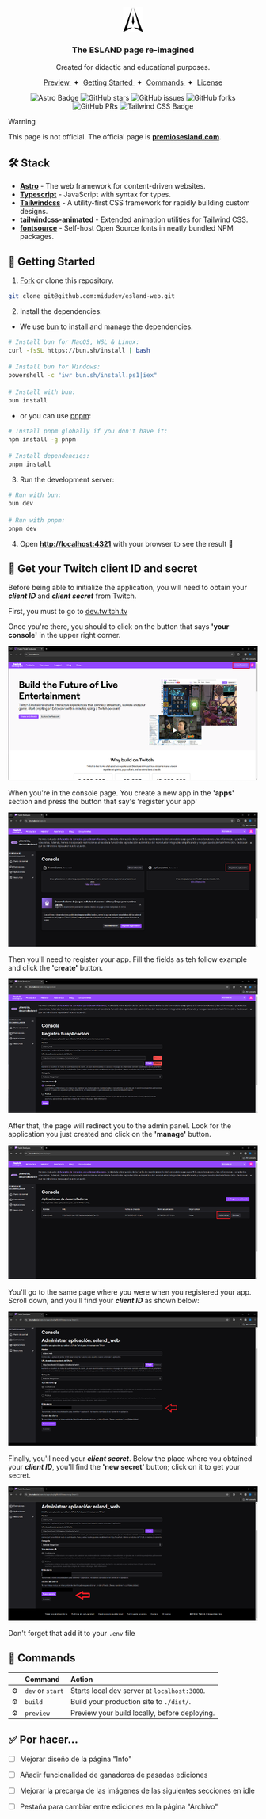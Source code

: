
<div align="center">
<img src="public/favicon.svg" height="50px" width="auto" /> 
<h3>
 The ESLAND page re-imagined
</h3>
<p>Created for didactic and educational purposes.</p>
</div>

<div align="center">
    <a href="#" target="_blank">
        Preview
    </a>
    <span>&nbsp;✦&nbsp;</span>
    <a href="#-getting-started">
        Getting Started
    </a>
    <span>&nbsp;✦&nbsp;</span>
    <a href="#-commands">
        Commands
    </a>
    <span>&nbsp;✦&nbsp;</span>
    <a href="#-license">
        License
    </a>
</div>

<p></p>

<div align="center">

![Astro Badge](https://img.shields.io/badge/Astro-BC52EE?logo=astro&logoColor=fff&style=flat)
![GitHub stars](https://img.shields.io/github/stars/midudev/esland-web)
![GitHub issues](https://img.shields.io/github/issues/midudev/esland-web)
![GitHub forks](https://img.shields.io/github/forks/midudev/esland-web)
![GitHub PRs](https://img.shields.io/github/issues-pr/midudev/esland-web)
![Tailwind CSS Badge](https://img.shields.io/badge/Tailwind%20CSS-06B6D4?logo=tailwindcss&logoColor=fff&style=flat)

</div>

> [!WARNING]
> This page is not official. The official page is [**premiosesland.com**](https://premiosesland.com/).

## 🛠️ Stack

- [**Astro**](https://astro.build/) - The web framework for content-driven websites.
- [**Typescript**](https://www.typescriptlang.org/) - JavaScript with syntax for types.
- [**Tailwindcss**](https://tailwindcss.com/) - A utility-first CSS framework for rapidly building custom designs.
- [**tailwindcss-animated**](https://github.com/new-data-services/tailwindcss-animated) - Extended animation utilities for Tailwind CSS.
- [**fontsource**](https://fontsource.org/) - Self-host Open Source fonts in neatly bundled NPM packages.

## 🚀 Getting Started

1. [Fork](https://github.com/midudev/esland-web/fork) or clone this repository.

```bash
git clone git@github.com:midudev/esland-web.git
```

2. Install the dependencies:

- We use [bun](https://bun.sh) to install and manage the dependencies.

```bash
# Install bun for MacOS, WSL & Linux:
curl -fsSL https://bun.sh/install | bash

# Install bun for Windows:
powershell -c "iwr bun.sh/install.ps1|iex"

# Install with bun:
bun install
```

- or you can use [pnpm](https://pnpm.io):

```bash
# Install pnpm globally if you don't have it:
npm install -g pnpm

# Install dependencies:
pnpm install
```

3. Run the development server:

```bash
# Run with bun:
bun dev

# Run with pnpm:
pnpm dev
```

4. Open [**http://localhost:4321**](http://localhost:4321/) with your browser to see the result 🚀

## 🔑 Get your Twitch client ID and secret

Before being able to initialize the application, you will need to obtain your ***client ID*** and ***client secret*** from Twitch.

First, you must to go to [dev.twitch.tv](https://dev.twitch.tv)

Once you're there, you should to click on the button that says **'your console'** in the upper right corner.

![home page of dev.twitch.tv](resourses/consola.png)

When you're in the console page. You create a new app in the **'apps'** section and press the button that say's 'register your app'

![create your twitch app](resourses/crear-aplicacion.png)

Then you'll need to register your app. Fill the fields as teh follow example and click the **'create'** button.

![fill the fields](resourses/campos.png)

After that, the page will redirect you to the admin panel. Look for the application you just created and click on the **'manage'** button.

![control panel](resourses/panel_de_admin.png)

You'll go to the same page where you were when you registered your app. Scroll down, and you'll find your ***client ID*** as shown below:

![get the id](resourses/cliente_id.png)

Finally, you'll need your ***client secret***. Below the place where you obtained your ***client ID***, you'll find the **'new secret'** button; click on it to get your secret.

![get the secret](resourses/secreto.png)

Don't forget that add it to your `.env` file

## 🧞 Commands

|     | Command          | Action                                        |
| :-- | :--------------- | :-------------------------------------------- |
| ⚙️  | `dev` or `start` | Starts local dev server at `localhost:3000`.  |
| ⚙️  | `build`          | Build your production site to `./dist/`.      |
| ⚙️  | `preview`        | Preview your build locally, before deploying. |

## ✅ Por hacer...

- [ ] Mejorar diseño de la página "Info"
- [ ] Añadir funcionalidad de ganadores de pasadas ediciones
- [ ] Mejorar la precarga de las imágenes de las siguientes secciones en idle
- [ ] Pestaña para cambiar entre ediciones en la página "Archivo"

